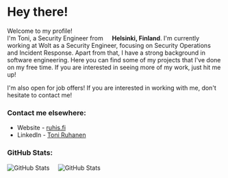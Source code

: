 <h1>Hey there!</h1>

<p>
  Welcome to my profile!<br />
  I'm Toni, a Security Engineer from <img src="https://cdn.jsdelivr.net/joypixels/assets/6.5/png/unicode/32/1f1eb-1f1ee.png" width="13"/> <b>Helsinki, Finland</b>. 
  I'm currently working at Wolt as a Security Engineer, focusing on Security Operations and Incident Response. Apart from that, I have a strong background in software engineering.
  Here you can find some of my projects that I've done on my free time. If you are interested in seeing more of my work, just hit me up!
</p>

<p>
  I'm also open for job offers! If you are interested in working with me, don't hesitate to contact me!
</p>

<h3>Contact me elsewhere:</h3>
<ul>
  <li>Website - <a target="_blank" href="https://ruhis.fi/">ruhis.fi</a></li>
  <li>LinkedIn - <a target="_blank" href="https://www.linkedin.com/in/toniruhanen/">Toni Ruhanen</a></li>
</ul>

<h3>GitHub Stats:</h3>
<p>
  <img alt="GitHub Stats" style="margin-right: 1rem" src="https://github-readme-stats.vercel.app/api?username=Torksi&count_private=true&show_icons=true&theme=onedark">
  <img alt="GitHub Stats" src="https://github-readme-stats.vercel.app/api/top-langs/?username=Torksi&layout=compact&theme=onedark">
</p>
